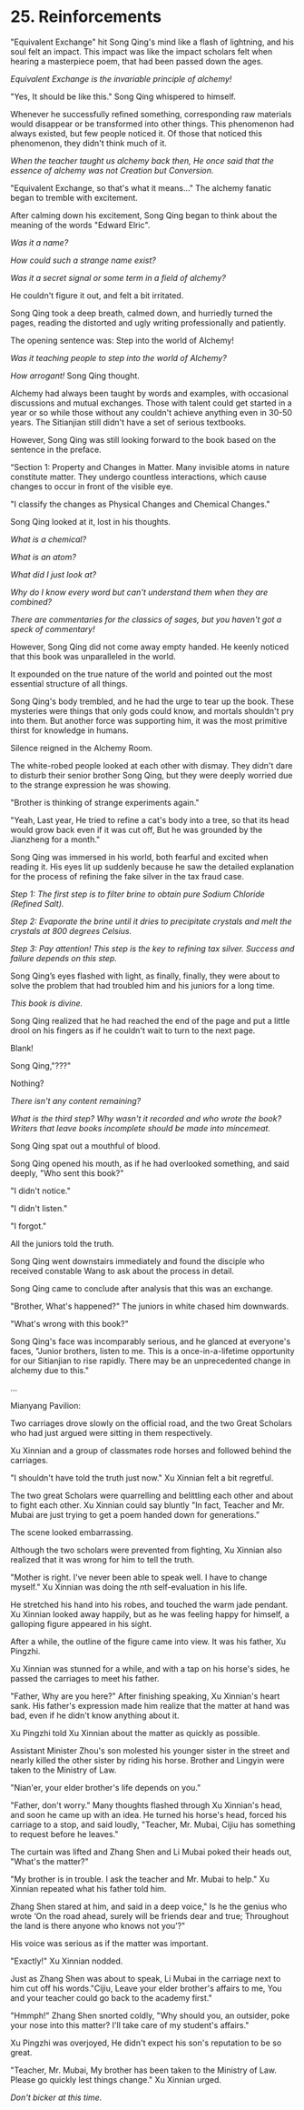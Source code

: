 
# 25. Reinforcements

"Equivalent Exchange" hit Song Qing's mind like a flash of lightning, and his soul felt an impact. This impact was like the impact scholars felt when hearing a masterpiece poem, that had been passed down the ages.

*Equivalent Exchange is the invariable principle of alchemy!*

"Yes, It should be like this." Song Qing whispered to himself.

Whenever he successfully refined something, corresponding raw materials would disappear or be transformed into other things. This phenomenon had always existed, but few people noticed it. Of those that noticed this phenomenon, they didn't think much of it.

*When the teacher taught us alchemy back then, He once said that the essence of alchemy was not Creation but Conversion.*

"Equivalent Exchange, so that's what it means…" The alchemy fanatic began to tremble with excitement.

After calming down his excitement, Song Qing began to think about the meaning of the words "Edward Elric".

*Was it a name?*

*How could such a strange name exist?*

*Was it a secret signal or some term in a field of alchemy?*

He couldn't figure it out, and felt a bit irritated.

Song Qing took a deep breath, calmed down, and hurriedly turned the pages, reading the distorted and ugly writing professionally and patiently.

The opening sentence was: Step into the world of Alchemy!

*Was it teaching people to step into the world of Alchemy?*

*How arrogant!* Song Qing thought.

Alchemy had always been taught by words and examples, with occasional discussions and mutual exchanges. Those with talent could get started in a year or so while those without any couldn't achieve anything even in 30-50 years. The Sitianjian still didn't have a set of serious textbooks.

However, Song Qing was still looking forward to the book based on the sentence in the preface.

“Section 1: Property and Changes in Matter. Many invisible atoms in nature constitute matter. They undergo countless interactions, which cause changes to occur in front of the visible eye.

"I classify the changes as Physical Changes and Chemical Changes."

Song Qing looked at it, lost in his thoughts.

*What is a chemical?*

*What is an atom?*

*What did I just look at?*

*Why do I know every word but can't understand them when they are combined?*

*There are commentaries for the classics of sages, but you haven't got a speck of commentary!*

However, Song Qing did not come away empty handed. He keenly noticed that this book was unparalleled in the world.

It expounded on the true nature of the world and pointed out the most essential structure of all things.

Song Qing's body trembled, and he had the urge to tear up the book. These mysteries were things that only gods could know, and mortals shouldn't pry into them. But another force was supporting him, it was the most primitive thirst for knowledge in humans.

Silence reigned in the Alchemy Room.

The white-robed people looked at each other with dismay. They didn't dare to disturb their senior brother Song Qing, but they were deeply worried due to the strange expression he was showing.

"Brother is thinking of strange experiments again."

"Yeah, Last year, He tried to refine a cat's body into a tree, so that its head would grow back even if it was cut off, But he was grounded by the Jianzheng for a month."

Song Qing was immersed in his world, both fearful and excited when reading it. His eyes lit up suddenly because he saw the detailed explanation for the process of refining the fake silver in the tax fraud case.

*Step 1: The first step is to filter brine to obtain pure Sodium Chloride (Refined Salt).*

*Step 2: Evaporate the brine until it dries to precipitate crystals and melt the crystals at 800 degrees Celsius.*

*Step 3: Pay attention! This step is the key to refining tax silver. Success and failure depends on this step.*

Song Qing’s eyes flashed with light, as finally, finally, they were about to solve the problem that had troubled him and his juniors for a long time.

*This book is divine.*

Song Qing realized that he had reached the end of the page and put a little drool on his fingers as if he couldn't wait to turn to the next page.

Blank!

Song Qing,"???"

Nothing?

*There isn't any content remaining?*

*What is the third step? Why wasn't it recorded and who wrote the book? Writers that leave books incomplete should be made into mincemeat.*

Song Qing spat out a mouthful of blood.

Song Qing opened his mouth, as if he had overlooked something, and said deeply, "Who sent this book?"

"I didn't notice."

"I didn't listen."

"I forgot."

All the juniors told the truth.

Song Qing went downstairs immediately and found the disciple who received constable Wang to ask about the process in detail.

Song Qing came to conclude after analysis that this was an exchange.

"Brother, What's happened?" The juniors in white chased him downwards.

"What's wrong with this book?"

Song Qing's face was incomparably serious, and he glanced at everyone's faces, "Junior brothers, listen to me. This is a once-in-a-lifetime opportunity for our Sitianjian to rise rapidly. There may be an unprecedented change in alchemy due to this."

...

Mianyang Pavilion:

Two carriages drove slowly on the official road, and the two Great Scholars who had just argued were sitting in them respectively.

Xu Xinnian and a group of classmates rode horses and followed behind the carriages.

"I shouldn't have told the truth just now." Xu Xinnian felt a bit regretful.

The two great Scholars were quarrelling and belittling each other and about to fight each other. Xu Xinnian could say bluntly "In fact, Teacher and Mr. Mubai are just trying to get a poem handed down for generations.”

The scene looked embarrassing.

Although the two scholars were prevented from fighting, Xu Xinnian also realized that it was wrong for him to tell the truth.

"Mother is right. I've never been able to speak well. I have to change myself." Xu Xinnian was doing the *n*th self-evaluation in his life.

He stretched his hand into his robes, and touched the warm jade pendant. Xu Xinnian looked away happily, but as he was feeling happy for himself, a galloping figure appeared in his sight.

After a while, the outline of the figure came into view. It was his father, Xu Pingzhi.

Xu Xinnian was stunned for a while, and with a tap on his horse's sides, he passed the carriages to meet his father.

"Father, Why are you here?" After finishing speaking, Xu Xinnian's heart sank. His father's expression made him realize that the matter at hand was bad, even if he didn't know anything about it.

Xu Pingzhi told Xu Xinnian about the matter as quickly as possible.

Assistant Minister Zhou's son molested his younger sister in the street and nearly killed the other sister by riding his horse. Brother and Lingyin were taken to the Ministry of Law.

"Nian'er, your elder brother's life depends on you."

"Father, don't worry." Many thoughts flashed through Xu Xinnian's head, and soon he came up with an idea. He turned his horse's head, forced his carriage to a stop, and said loudly, "Teacher, Mr. Mubai, Cijiu has something to request before he leaves."

The curtain was lifted and Zhang Shen and Li Mubai poked their heads out, "What's the matter?"

"My brother is in trouble. I ask the teacher and Mr. Mubai to help." Xu Xinnian repeated what his father told him.

Zhang Shen stared at him, and said in a deep voice," Is he the genius who wrote ‘On the road ahead, surely will be friends dear and true; Throughout the land is there anyone who knows not you’?"

His voice was serious as if the matter was important.

"Exactly!" Xu Xinnian nodded.

Just as Zhang Shen was about to speak, Li Mubai in the carriage next to him cut off his words."Cijiu, Leave your elder brother's affairs to me, You and your teacher could go back to the academy first."

"Hmmph!" Zhang Shen snorted coldly, "Why should you, an outsider, poke your nose into this matter? I'll take care of my student's affairs."

Xu Pingzhi was overjoyed, He didn't expect his son's reputation to be so great.

"Teacher, Mr. Mubai, My brother has been taken to the Ministry of Law. Please go quickly lest things change." Xu Xinnian urged.

*Don't bicker at this time.*
    